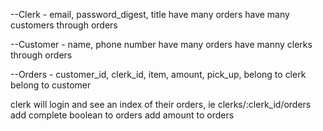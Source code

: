 --Clerk - email, password_digest, title
    have many orders
    have many customers through orders


--Customer - name, phone number
    have many orders
    have manny clerks through orders

--Orders - customer_id, clerk_id, item, amount, pick_up, 
    belong to clerk
    belong to customer
    


clerk will login and see an index of their orders, ie clerks/:clerk_id/orders
add complete boolean to orders
add amount to orders